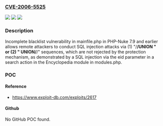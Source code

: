 ### [CVE-2006-5525](https://cve.mitre.org/cgi-bin/cvename.cgi?name=CVE-2006-5525)
![](https://img.shields.io/static/v1?label=Product&message=n%2Fa&color=blue)
![](https://img.shields.io/static/v1?label=Version&message=n%2Fa&color=blue)
![](https://img.shields.io/static/v1?label=Vulnerability&message=n%2Fa&color=brighgreen)

### Description

Incomplete blacklist vulnerability in mainfile.php in PHP-Nuke 7.9 and earlier allows remote attackers to conduct SQL injection attacks via (1) "/**/UNION " or (2) " UNION/**/" sequences, which are not rejected by the protection mechanism, as demonstrated by a SQL injection via the eid parameter in a search action in the Encyclopedia module in modules.php.

### POC

#### Reference
- https://www.exploit-db.com/exploits/2617

#### Github
No GitHub POC found.

